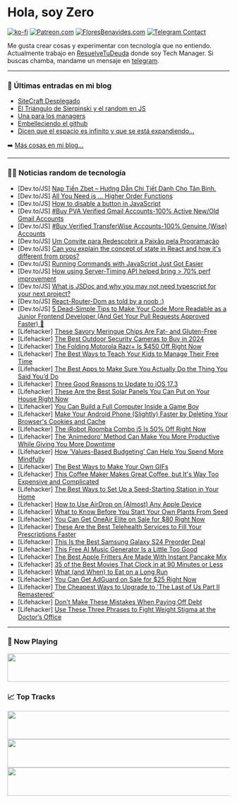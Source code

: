 # Hola, soy Zero

[![ko-fi](https://ko-fi.com/img/githubbutton_sm.svg)](https://ko-fi.com/J3J4N0LUK)
[![Patreon.com](https://img.shields.io/endpoint.svg?url=https%3A%2F%2Fshieldsio-patreon.vercel.app%2Fapi%3Fusername%3Dzerodragon%26type%3Dpatrons&style=for-the-badge)](https://patreon.com/zerodragon)
[![FloresBenavides.com](https://img.shields.io/website?down_message=oops&label=MiBlog&style=for-the-badge&up_message=online&url=https%3A%2F%2Ffloresbenavides.com)](https://floresbenavides.com)
[![Telegram Contact](https://img.shields.io/badge/escr%C3%ADbeme-ZeroDragon-%2326A5E4?style=for-the-badge&logo=telegram)](https://t.me/zerodragon)

Me gusta crear cosas y experimentar con tecnología que no entiendo.
Actualmente trabajo en [ResuelveTuDeuda](http://github.com/resuelve) donde soy Tech Manager.
Si buscas chamba, mandame un mensaje en [telegram](https://t.me/zerodragon).

---

### 📕 Últimas entradas en mi blog
<!-- BLOG-POST-LIST:START -->
- [SiteCraft Desplegado](https://floresbenavides.com/sitecraft-desplegado/)
- [El Triángulo de Sierpinski y el random en JS](https://floresbenavides.com/el-triangulo-de-sierpinski-y-el-random-en-js/)
- [Una para los managers](https://floresbenavides.com/una-para-los-managers/)
- [Embelleciendo el github](https://floresbenavides.com/embelleciendo-el-github/)
- [Dicen que el espacio es infinito y que se está expandiendo…](https://floresbenavides.com/dicen-que-el-espacio-es-infinito-y-que-se-esta-expandiendo/)
<!-- BLOG-POST-LIST:END -->

➡️ [Más cosas en mi blog...](https://floresbenavides.com)

---

### 👨‍💻 Noticias random de tecnología
<!-- TECH-POSTS:START -->
- [Dev.to/JS] [Nạp Tiền Zbet – Hướng Dẫn Chi Tiết Dành Cho Tân Binh.](https://dev.to/zbetscomco/nap-tien-zbet-huong-dan-chi-tiet-danh-cho-tan-binh-26ee)
- [Dev.to/JS] [All You Need is ... Higher Order Functions](https://dev.to/ignoreintuition/all-you-need-is-higher-order-functions-2dlb)
- [Dev.to/JS] [How to disable a button in JavaScript](https://dev.to/tomeq34/how-to-disable-a-button-in-javascript-2h0b)
- [Dev.to/JS] [#Buy PVA Verified Gmail Accounts-100% Active New/Old Gmail Accounts](https://dev.to/talanstarkajdgsjd/buy-pva-verified-gmail-accounts-100-active-newold-gmail-accounts-1olc)
- [Dev.to/JS] [#Buy Verified TransferWise Accounts-100% Genuine &lpar;Wise&rpar; Accounts](https://dev.to/talanstarkajdgsjd/buy-verified-transferwise-accounts-100-genuine-wise-accounts-1fo7)
- [Dev.to/JS] [Um Convite para Redescobrir a Paixão pela Programação](https://dev.to/rafinhadev/um-convite-para-redescobrir-a-paixao-pela-programacao-3ogf)
- [Dev.to/JS] [Can you explain the concept of state in React and how it&#39;s different from props?](https://dev.to/iamclover4/can-you-explain-the-concept-of-state-in-react-and-how-its-different-from-props-1fff)
- [Dev.to/JS] [Running Commands with JavaScript Just Got Easier](https://dev.to/aarvinr/running-commands-with-javascript-just-got-easier-543m)
- [Dev.to/JS] [How using Server-Timing API helped bring &gt; 70% perf improvement](https://dev.to/epilot/how-using-server-timing-api-helped-bring-70-perf-improvement-44ln)
- [Dev.to/JS] [What is JSDoc and why you may not need typescript for your next project?](https://dev.to/cherryramatis/what-is-jsdoc-and-why-you-may-not-need-typescript-for-your-next-project-54n1)
- [Dev.to/JS] [React-Router-Dom as told by a noob :&rpar;](https://dev.to/hroney/react-router-dom-as-told-by-a-noob--4bng)
- [Dev.to/JS] [5 Dead-Simple Tips to Make Your Code More Readable as a Junior Frontend Developer &lpar;And Get Your Pull Requests Approved Faster&rpar; 🎉](https://dev.to/_ndeyefatoudiop/5-dead-simple-tips-to-make-your-code-more-readable-as-a-junior-frontend-developer-and-get-your-pull-requests-approved-faster-41em)
- [Lifehacker] [These Savory Meringue Chips Are Fat- and Gluten-Free](https://lifehacker.com/food-drink/savory-meringue-chips-recipe)
- [Lifehacker] [The Best Outdoor Security Cameras to Buy in 2024](https://lifehacker.com/tech/best-outdoor-security-cameras-you-can-buy-in-2024)
- [Lifehacker] [The Folding Motorola Razr+ Is $450 Off Right Now](https://lifehacker.com/tech/unlocked-motorola-razr-is-450-dollars-off-right-now)
- [Lifehacker] [The Best Ways to Teach Your Kids to Manage Their Free Time](https://lifehacker.com/family/teach-kids-to-manage-free-time)
- [Lifehacker] [The Best Apps to Make Sure You Actually Do the Thing You Said You’d Do](https://lifehacker.com/work/the-best-apps-for-staying-accountable-to-your-goals)
- [Lifehacker] [Three Good Reasons to Update to iOS 17.3](https://lifehacker.com/tech/best-features-coming-in-the-new-ios)
- [Lifehacker] [These Are the Best Solar Panels You Can Put on Your House Right Now](https://lifehacker.com/home/the-best-solar-panels-you-can-put-on-your-house-right-now)
- [Lifehacker] [You Can Build a Full Computer Inside a Game Boy](https://lifehacker.com/tech/reboi-kickstarter-build-a-computer-inside-a-game-boy)
- [Lifehacker] [Make Your Android Phone &lpar;Slightly&rpar; Faster by Deleting Your Browser&#39;s Cookies and Cache](https://lifehacker.com/tech/how-to-delete-your-browsers-cookies-and-cache-on-android)
- [Lifehacker] [The iRobot Roomba Combo j5 Is 50% Off Right Now](https://lifehacker.com/home/the-irobot-roomba-combo-j5-is-half-off-right-now)
- [Lifehacker] [The ‘Animedoro’ Method Can Make You More Productive While Giving You More Downtime](https://lifehacker.com/work/how-to-use-animedoro-productivity-method)
- [Lifehacker] [How ‘Values-Based Budgeting’ Can Help You Spend More Mindfully](https://lifehacker.com/money/how-to-make-a-values-based-budget)
- [Lifehacker] [The Best Ways to Make Your Own GIFs](https://lifehacker.com/tech/the-best-ways-to-make-your-own-gifs)
- [Lifehacker] [This Coffee Maker Makes Great Coffee, but It&#39;s Way Too Expensive and Complicated](https://lifehacker.com/tech/miele-milkperfection-6360-review)
- [Lifehacker] [The Best Ways to Set Up a Seed-Starting Station in Your Home](https://lifehacker.com/home/how-to-set-up-your-own-seed-starting-station)
- [Lifehacker] [How to Use AirDrop on &lpar;Almost&rpar; Any Apple Device](https://lifehacker.com/tech/how-to-use-airdrop-on-iphone-mac)
- [Lifehacker] [What to Know Before You Start Your Own Plants From Seed](https://lifehacker.com/home/should-you-grow-garden-seeds)
- [Lifehacker] [You Can Get OneAir Elite on Sale for $80 Right Now](https://lifehacker.com/oneair-elite-sale)
- [Lifehacker] [These Are the Best Telehealth Services to Fill Your Prescriptions Faster](https://lifehacker.com/health/best-telehealth-services-to-get-prescriptions-remotely)
- [Lifehacker] [This Is the Best Samsung Galaxy S24 Preorder Deal](https://lifehacker.com/tech/the-best-samsung-galaxy-s24-preorder-deal)
- [Lifehacker] [This Free AI Music Generator Is a Little Too Good](https://lifehacker.com/tech/generate-free-ai-music-with-suno)
- [Lifehacker] [The Best Apple Fritters Are Made With Instant Pancake Mix](https://lifehacker.com/food-drink/the-easiest-apple-fritter-recipe)
- [Lifehacker] [35 of the Best Movies That Clock in at 90 Minutes or Less](https://lifehacker.com/entertainment/the-best-movies-under-90-minutes)
- [Lifehacker] [What &lpar;and When&rpar; to Eat on a Long Run](https://lifehacker.com/health/what-and-when-to-eat-on-a-long-run)
- [Lifehacker] [You Can Get AdGuard on Sale for $25 Right Now](https://lifehacker.com/adguard-sale)
- [Lifehacker] [The Cheapest Ways to Upgrade to &#39;The Last of Us Part II Remastered&#39;](https://lifehacker.com/entertainment/the-cheapest-ways-to-upgrade-to-the-last-of-us-ii-remastered)
- [Lifehacker] [Don&#39;t Make These Mistakes When Paying Off Debt](https://lifehacker.com/money/mistakes-to-avoid-when-paying-off-debt)
- [Lifehacker] [Use These Three Phrases to Fight Weight Stigma at the Doctor’s Office](https://lifehacker.com/health/how-to-fight-weight-stigma-at-doctors-office)<!-- TECH-POSTS:END -->

---

### 🎵 Now Playing
<a href="https://spotify-now-playing-dun.vercel.app/now-playing?open"><img src="https://spotify-now-playing-dun.vercel.app/now-playing" width="540" height="64"></a>

### 📈 Top Tracks
<a href="https://spotify-now-playing-dun.vercel.app/top-tracks?i=1&open"><img src="https://spotify-now-playing-dun.vercel.app/top-tracks?i=1" width="540" height="64"></a>
<a href="https://spotify-now-playing-dun.vercel.app/top-tracks?i=2&open"><img src="https://spotify-now-playing-dun.vercel.app/top-tracks?i=2" width="540" height="64"></a>
<a href="https://spotify-now-playing-dun.vercel.app/top-tracks?i=3&open"><img src="https://spotify-now-playing-dun.vercel.app/top-tracks?i=3" width="540" height="64"></a>
